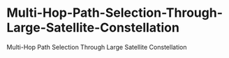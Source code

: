 # Multi-Hop-Path-Selection-Through-Large-Satellite-Constellation
Multi-Hop Path Selection Through Large Satellite Constellation
